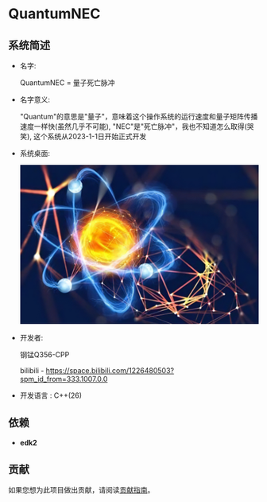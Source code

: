 # QuantumNEC

## 系统简述

- 名字:

    QuantumNEC = 量子死亡脉冲

- 名字意义:

    "Quantum"的意思是"量子"，意味着这个操作系统的运行速度和量子矩阵传播速度一样快(虽然几乎不可能),
    "NEC"是"死亡脉冲"，我也不知道怎么取得(哭笑),
    这个系统从2023-1-1日开始正式开发

- 系统桌面:

  ![ref](./images/Quantum.jpeg)

- 开发者:

    钢锰Q356-CPP

    bilibili - <https://space.bilibili.com/1226480503?spm_id_from=333.1007.0.0>

- 开发语言 : C++(26)

## 依赖

- **edk2**

## 贡献
如果您想为此项目做出贡献，请阅读[贡献指南](https://github.com/用户名/仓库名/blob/master/CONTRIBUTING.md)。